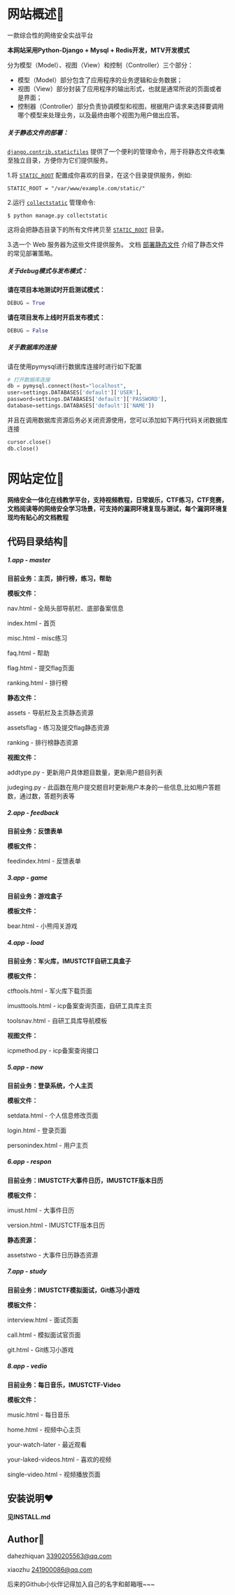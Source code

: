 # 网站概述📕
一款综合性的网络安全实战平台

**本网站采用Python-Django + Mysql + Redis开发，MTV开发模式**

分为模型（Model）、视图（View）和控制（Controller）三个部分：

- 模型（Model）部分包含了应用程序的业务逻辑和业务数据；
- 视图（View）部分封装了应用程序的输出形式，也就是通常所说的页面或者是界面；
- 控制器（Controller）部分负责协调模型和视图，根据用户请求来选择要调用哪个模型来处理业务，以及最终由哪个视图为用户做出应答。

##### 关于静态文件的部署：

[`django.contrib.staticfiles`](https://docs.djangoproject.com/zh-hans/3.2/ref/contrib/staticfiles/#module-django.contrib.staticfiles "django.contrib.staticfiles: An app for handling static files.") 提供了一个便利的管理命令，用于将静态文件收集至独立目录，方便你为它们提供服务。

1.将 [`STATIC_ROOT`](https://docs.djangoproject.com/zh-hans/3.2/ref/settings/#std:setting-STATIC_ROOT) 配置成你喜欢的目录，在这个目录提供服务，例如:

```
STATIC_ROOT = "/var/www/example.com/static/"
```

2.运行 [`collectstatic`](https://docs.djangoproject.com/zh-hans/3.2/ref/contrib/staticfiles/#django-admin-collectstatic) 管理命令:

```
$ python manage.py collectstatic
```

这将会把静态目录下的所有文件拷贝至 [`STATIC_ROOT`](https://docs.djangoproject.com/zh-hans/3.2/ref/settings/#std:setting-STATIC_ROOT) 目录。

3.选一个 Web 服务器为这些文件提供服务。 文档 [部署静态文件](https://docs.djangoproject.com/zh-hans/3.2/howto/static-files/deployment/) 介绍了静态文件的常见部署策略。


##### 关于debug模式与发布模式：

**请在项目本地测试时开启测试模式：**

```python
DEBUG = True
```

**请在项目发布上线时开启发布模式：**

```python
DEBUG = False
```

##### 关于数据库的连接

请在使用pymysql进行数据库连接时进行如下配置

```python
# 打开数据库连接
db = pymysql.connect(host="localhost",
user=settings.DATABASES['default']['USER'],
password=settings.DATABASES['default']['PASSWORD'],
database=settings.DATABASES['default']['NAME'])
```

并且在调用数据库资源后务必关闭资源使用，您可以添加如下两行代码关闭数据库连接

```python
cursor.close()
db.close()
```

# 网站定位🙌

**网络安全一体化在线教学平台，支持视频教程，日常娱乐，CTF练习，CTF竞赛，文档阅读等的网络安全学习场景，可支持的漏洞环境复现与测试，每个漏洞环境复现均有贴心的文档教程**

## 代码目录结构🎈

##### 1.app - master

**目前业务：主页，排行榜，练习，帮助**

**模板文件：**

nav.html - 全局头部导航栏、底部备案信息

index.html - 首页

misc.html - misc练习

faq.html - 帮助

flag.html - 提交flag页面

ranking.html - 排行榜

**静态文件：**

assets - 导航栏及主页静态资源

assetsflag - 练习及提交flag静态资源

ranking - 排行榜静态资源

**视图文件：**

addtype.py - 更新用户具体题目数量，更新用户题目列表

judeging.py - 此函数在用户提交题目时更新用户本身的一些信息,比如用户答题数，通过数，答题列表等

##### 2.app - feedback

**目前业务：反馈表单**

**模板文件：**

feedindex.html - 反馈表单

##### 3.app - game

**目前业务：游戏盒子**

**模板文件：**

bear.html - 小熊闯关游戏

##### 4.app - load

**目前业务：军火库，IMUSTCTF自研工具盒子**

**模板文件：**

ctftools.html - 军火库下载页面

imusttools.html - icp备案查询页面，自研工具库主页

toolsnav.html - 自研工具库导航模板

**视图文件：**

icpmethod.py - icp备案查询接口

##### 5.app - now

**目前业务：登录系统，个人主页**

**模板文件：**

setdata.html - 个人信息修改页面

login.html - 登录页面

personindex.html - 用户主页

##### 6.app - respon

**目前业务：IMUSTCTF大事件日历，IMUSTCTF版本日历**

**模板文件：**

imust.html - 大事件日历

version.html - IMUSTCTF版本日历

**静态资源：**

assetstwo - 大事件日历静态资源

##### 7.app - study

**目前业务：IMUSTCTF模拟面试，Git练习小游戏**

**模板文件：**

interview.html - 面试页面

call.html - 模拟面试官页面

git.html - Git练习小游戏

##### 8.app - vedio

**目前业务：每日音乐，IMUSTCTF-Video**

**模板文件：**

music.html - 每日音乐

home.html - 视频中心主页

your-watch-later - 最近观看

your-laked-videos.html - 喜欢的视频

single-video.html - 视频播放页面

## 安装说明❤

**见INSTALL.md**

## Author👵

dahezhiquan 3390205563@qq.com

xiaozhu 241900086@qq.com

后来的Github小伙伴记得加入自己的名字和邮箱哦~~~
